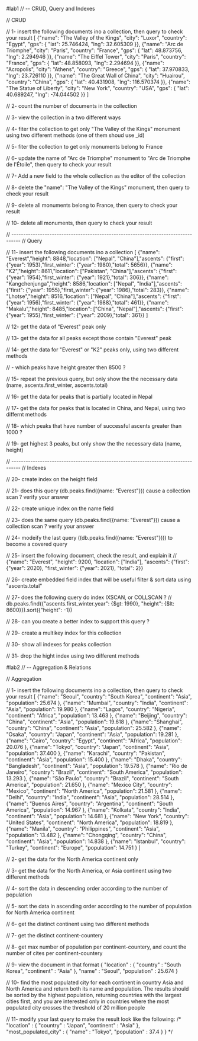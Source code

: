 #lab1
// -- CRUD, Query and Indexes



// CRUD


// 1- insert the following documents ino a collection, then query to check your result
[
	{"name": "The Valley of the Kings", "city": "Luxor", "country": "Egypt", "gps": { "lat": 25.746424, "lng": 32.605309 }},
	{"name": "Arc de Triomphe", "city": "Paris", "country": "France", "gps": { "lat": 48.873756, "lng": 2.294946 }},
	{"name": "The Eiffel Tower", "city": "Paris", "country": "France", "gps": { "lat": 48.858093, "lng": 2.294694 }},
	{"name": "Acropolis", "city": "Athens", "country": "Greece", "gps": { "lat": 37.970833, "lng": 23.726110 }},
	{"name": "The Great Wall of China", "city": "Huairou", "country": "China", "gps": { "lat": 40.431908, "lng": 116.570374 }},
	{"name": "The Statue of Liberty", "city": "New York", "country": "USA", "gps": { "lat": 40.689247, "lng": -74.044502 }}
]


// 2- count the number of documents in the collection


// 3- view the collection in a two different ways


// 4- fiter the collection to get only "The Valley of the Kings" monument using two different methods (one of them shoud use _id)


// 5- fiter the collection to get only monuments belong to France


// 6- update the name of "Arc de Triomphe" monument to "Arc de Triomphe de l'Étoile", then query to check your result


// 7- Add a new field to the whole collection as the editor of the collection


// 8- delete the "name": "The Valley of the Kings" monument, then query to check your result


// 9- delete all monuments belong to France, then query to check your result


// 10- delete all monuments, then query to check your result 


// ----------------------------------------------------------------------------------
// Query


// 11- insert the following documents ino a collection
[
	{"name": "Everest","height": 8848,"location": ["Nepal", "China"],"ascents": {"first": {"year": 1953},"first_winter": {"year": 1980},"total": 5656}},
	{"name": "K2","height": 8611,"location": ["Pakistan", "China"],"ascents": {"first": {"year": 1954},"first_winter": {"year": 1921},"total": 306}},
	{"name": "Kangchenjunga","height": 8586,"location": ["Nepal", "India"],"ascents": {"first": {"year": 1955},"first_winter": {"year": 1986},"total": 283}},
	{"name": "Lhotse","height": 8516,"location": ["Nepal", "China"],"ascents": {"first": {"year": 1956},"first_winter": {"year": 1988},"total": 461}},
	{"name": "Makalu","height": 8485,"location": ["China", "Nepal"],"ascents": {"first": {"year": 1955},"first_winter": {"year": 2009},"total": 361}}
]


// 12- get the data of "Everest" peak only


// 13- get the data for all peaks except those contain "Everest" peak


// 14- get the data for "Everest" or "K2" peaks only, using two different methods


// - which peaks have height greater then 8500 ?


// 15- repeat the previous query, but only show the the necessary data (name, ascents.first_winter, ascents.total)


// 16- get the data for peaks that is partially located in Nepal 


// 17- get the data for peaks that is located in China, and Nepal, using two differnt methods


// 18- which peaks that have number of successful ascents greater than 1000 ?


// 19- get highest 3 peaks, but only show the the necessary data (name, height)


// ----------------------------------------------------------------------------------
// Indexes

// 20- create index on the height field


// 21- does this query (db.peaks.find({name: "Everest"})) cause a collection scan ? verify your answer


// 22- create unique index on the name field


// 23- does the same query (db.peaks.find({name: "Everest"})) cause a collection scan ? verify your answer


// 24- modeify the last query ((db.peaks.find({name: "Everest"}))) to become a covered query


// 25- insert the following document, check the result, and explain it
// {"name": "Everest", "height": 9200, "location": ["India"], "ascents": {"first": {"year": 2020}, "first_winter": {"year": 2021}, "total": 2}}


// 26- create embedded field index that will be useful filter & sort data using "ascents.total"


// 27- does the following query do index IXSCAN, or COLLSCAN ?
// db.peaks.find({"ascents.first_winter.year": {$gt: 1990}, "height": {$lt: 8600}}).sort({"height": -1})


// 28- can you create a better index to support this query ?


// 29- create a multikey index for this collection


// 30- show all indexes for peaks collection


// 31- drop the hight index using two different methods

#lab2
// -- Aggregation & Relations



// Aggregation


// 1- insert the following documents ino a collection, then query to check your result
[
    {"name": "Seoul", "country": "South Korea", "continent": "Asia", "population": 25.674 },
    {"name": "Mumbai", "country": "India", "continent": "Asia", "population": 19.980 },
    {"name": "Lagos", "country": "Nigeria", "continent": "Africa", "population": 13.463 },
    {"name": "Beijing", "country": "China", "continent": "Asia", "population": 19.618 },
    {"name": "Shanghai", "country": "China", "continent": "Asia", "population": 25.582 },
    {"name": "Osaka", "country": "Japan", "continent": "Asia", "population": 19.281 },
    {"name": "Cairo", "country": "Egypt", "continent": "Africa", "population": 20.076 },
    {"name": "Tokyo", "country": "Japan", "continent": "Asia", "population": 37.400 },
    {"name": "Karachi", "country": "Pakistan", "continent": "Asia", "population": 15.400 },
    {"name": "Dhaka", "country": "Bangladesh", "continent": "Asia", "population": 19.578 },
    {"name": "Rio de Janeiro", "country": "Brazil", "continent": "South America", "population": 13.293 },
    {"name": "São Paulo", "country": "Brazil", "continent": "South America", "population": 21.650 },
    {"name": "Mexico City", "country": "Mexico", "continent": "North America", "population": 21.581 },
    {"name": "Delhi", "country": "India", "continent": "Asia", "population": 28.514 },
    {"name": "Buenos Aires", "country": "Argentina", "continent": "South America", "population": 14.967 },
    {"name": "Kolkata", "country": "India", "continent": "Asia", "population": 14.681 },
    {"name": "New York", "country": "United States", "continent": "North America", "population": 18.819 },
    {"name": "Manila", "country": "Philippines", "continent": "Asia", "population": 13.482 },
    {"name": "Chongqing", "country": "China", "continent": "Asia", "population": 14.838 },
    {"name": "Istanbul", "country": "Turkey", "continent": "Europe", "population": 14.751 }
]


// 2- get the data for the North America continent only


// 3- get the data for the North America, or Asia continent using two different methods


// 4- sort the data in descending order according to the number of population


// 5- sort the data in ascending order according to the number of population for North America continent


// 6- get the distinct continent using two different methods


// 7- get the distinct continent-countery


// 8- get max number of population per continent-countery, and count the number of cites per continent-countery


// 9- view the document in that format { "location" : { "country" : "South Korea", "continent" : "Asia" }, "name" : "Seoul", "population" : 25.674 }


// 10- find the most populated city for each continent in country Asia and North America and return both its name and population. The results should be sorted by the highest population, returning countries with the largest cities first, and you are interested only in countries where the most populated city crosses the threshold of 20 million people


// 11- modify your last query to make the result look like the following:
/*
    "location" : {
        "country" : "Japan",
        "continent" : "Asia"
    },
    "most_populated_city" : {
        "name" : "Tokyo",
        "population" : 37.4
    }
}
*/
